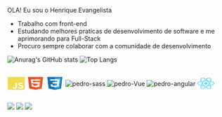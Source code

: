 OLA! Eu sou o Henrique Evangelista

-  Trabalho com front-end
-  Estudando melhores praticas de desenvolvimento de software e me aprimorando para Full-Stack
-  Procuro sempre colaborar com a comunidade de desenvolvimento

![Anurag's GitHub stats](https://github-readme-stats.vercel.app/api?username=Henrique-Evangelista&show_icons=true&&theme=tokyonight&&)
![Top Langs](https://github-readme-stats.vercel.app/api/top-langs/?username=Henrique-Evangelista&hide_progress=false&hide=&theme=tokyonight&layout=compact&)

<div style="display: inline_block"><br>
  <img align="center" alt="pedro-Js" height="30" width="40" src="https://raw.githubusercontent.com/devicons/devicon/master/icons/javascript/javascript-plain.svg">
  <img align="center" alt="pedro-HTML" height="30" width="40" src="https://raw.githubusercontent.com/devicons/devicon/master/icons/html5/html5-original.svg">
  <img align="center" alt="pedro-CSS" height="30" width="40" src="https://raw.githubusercontent.com/devicons/devicon/master/icons/css3/css3-original.svg">
  <img align="center" alt="pedro-sass" height="30" width="40" src="https://cdn.jsdelivr.net/gh/devicons/devicon/icons/sass/sass-original.svg">
  <img align="center" alt="pedro-Vue" height="30" width="40"  src="https://cdn.jsdelivr.net/gh/devicons/devicon/icons/vuejs/vuejs-original.svg">
  <img align="center" alt="pedro-angular" height="30" width="40" src="https://cdn.jsdelivr.net/gh/devicons/devicon/icons/angularjs/angularjs-original.svg" >
  <img align="center" alt="pedro-React" height="30" width="40" src="https://raw.githubusercontent.com/devicons/devicon/master/icons/react/react-original.svg">

</div>

##

<div> 
  <a href="https://instagram.com/_henriquedev" target="_blank"><img src="https://img.shields.io/badge/-Instagram-%23E4405F?style=for-the-badge&logo=instagram&logoColor=white" target="_blank"></a>
  <a href = "mailto:henriqueevangelistaoficial@gmail.com"><img src="https://img.shields.io/badge/-Gmail-%23333?style=for-the-badge&logo=gmail&logoColor=white" target="_blank"></a>
  <a href="https://www.linkedin.com/in/pedro-henrique-evangelista-2ba967280" target="_blank"><img src="https://img.shields.io/badge/-LinkedIn-%230077B5?style=for-the-badge&logo=linkedin&logoColor=white" target="_blank"></a> 
  
</div>



